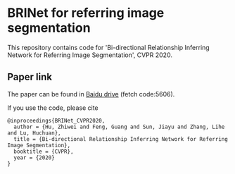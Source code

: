 # BRINet for referring image segmentation
This repository contains code for 'Bi-directional Relationship Inferring Network for Referring Image Segmentation', CVPR 2020.

## Paper link
The paper can be found in [Baidu drive](https://pan.baidu.com/s/1hmRo3NvY2kugm1r6RQguIw) (fetch code:5606).

If you use the code, please cite

```
@inproceedings{BRINet_CVPR2020,
  author = {Hu, Zhiwei and Feng, Guang and Sun, Jiayu and Zhang, Lihe and Lu, Huchuan},
  title = {Bi-directional Relationship Inferring Network for Referring Image Segmentation},
  booktitle = {CVPR},
  year = {2020}
}
```
